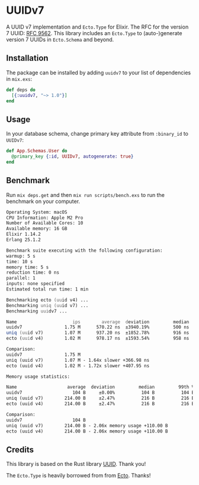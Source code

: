 # UUIDv7

A UUID v7 implementation and `Ecto.Type` for Elixir. The RFC for the version 7 UUID: [RFC 9562](https://datatracker.ietf.org/doc/rfc9562/). This library includes an `Ecto.Type` to (auto-)generate version 7 UUIDs in `Ecto.Schema` and beyond.

## Installation

The package can be installed by adding `uuidv7` to your list of dependencies in `mix.exs`:

```elixir
def deps do
  [{:uuidv7, "~> 1.0"}]
end
```

## Usage

In your database schema, change primary key attribute from `:binary_id` to `UUIDv7`:

```elixir
def App.Schemas.User do
  @primary_key {:id, UUIDv7, autogenerate: true}
end
```

## Benchmark

Run `mix deps.get` and then `mix run scripts/bench.exs` to run the benchmark on your computer.

```zsh
Operating System: macOS
CPU Information: Apple M2 Pro
Number of Available Cores: 10
Available memory: 16 GB
Elixir 1.14.2
Erlang 25.1.2

Benchmark suite executing with the following configuration:
warmup: 5 s
time: 10 s
memory time: 5 s
reduction time: 0 ns
parallel: 1
inputs: none specified
Estimated total run time: 1 min

Benchmarking ecto (uuid v4) ...
Benchmarking uniq (uuid v7) ...
Benchmarking uuidv7 ...

Name                     ips        average  deviation         median         99th %
uuidv7                1.75 M      570.22 ns  ±3940.19%         500 ns         667 ns
uniq (uuid v7)        1.07 M      937.20 ns  ±1852.78%         916 ns        1000 ns
ecto (uuid v4)        1.02 M      978.17 ns  ±1593.54%         958 ns        1042 ns

Comparison:
uuidv7                1.75 M
uniq (uuid v7)        1.07 M - 1.64x slower +366.98 ns
ecto (uuid v4)        1.02 M - 1.72x slower +407.95 ns

Memory usage statistics:

Name                   average  deviation         median         99th %
uuidv7                   104 B     ±0.00%          104 B          104 B
uniq (uuid v7)        214.00 B     ±2.47%          216 B          216 B
ecto (uuid v4)        214.00 B     ±2.47%          216 B          216 B

Comparison:
uuidv7                   104 B
uniq (uuid v7)        214.00 B - 2.06x memory usage +110.00 B
ecto (uuid v4)        214.00 B - 2.06x memory usage +110.00 B
```

## Credits

This library is based on the Rust library [UUID](https://crates.io/crates/uuid). Thank you!

The `Ecto.Type` is heavily borrowed from from [Ecto](https://github.com/elixir-ecto/ecto). Thanks!
